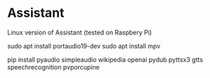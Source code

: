 # Assistant

Linux version of Assistant (tested on Raspbery Pi)

sudo apt install portaudio19-dev
sudo apt install mpv

pip install pyaudio simpleaudio wikipedia openai pydub pyttsx3 gtts speechrecognition pvporcupine
